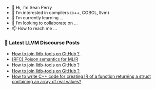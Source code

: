 - 👋 Hi, I’m Sean Perry
- 👀 I’m interested in compilers (c++, COBOL, llvm)
- 🌱 I’m currently learning ...
- 💞️ I’m looking to collaborate on ...
- 📫 How to reach me ...

<!---
s66perry/s66perry is a ✨ special ✨ repository because its `README.md` (this file) appears on your GitHub profile.
You can click the Preview link to take a look at your changes.
--->
### 📕 Latest LLVM Discourse Posts

<!-- DISCOURSE-LLVM:START -->
- [How to join lldb-tools on GitHub？](https://discourse.llvm.org/t/how-to-join-lldb-tools-on-github/69791#post_3)
- [[RFC] Poison semantics for MLIR](https://discourse.llvm.org/t/rfc-poison-semantics-for-mlir/66245#post_17)
- [How to join lldb-tools on GitHub？](https://discourse.llvm.org/t/how-to-join-lldb-tools-on-github/69791#post_2)
- [How to join lldb-tools on GitHub？](https://discourse.llvm.org/t/how-to-join-lldb-tools-on-github/69791#post_1)
- [How to write C++ code for creating IR of a function returning a struct containing an array of real values?](https://discourse.llvm.org/t/how-to-write-c-code-for-creating-ir-of-a-function-returning-a-struct-containing-an-array-of-real-values/69788#post_2)
<!-- DISCOURSE-LLVM:END -->
